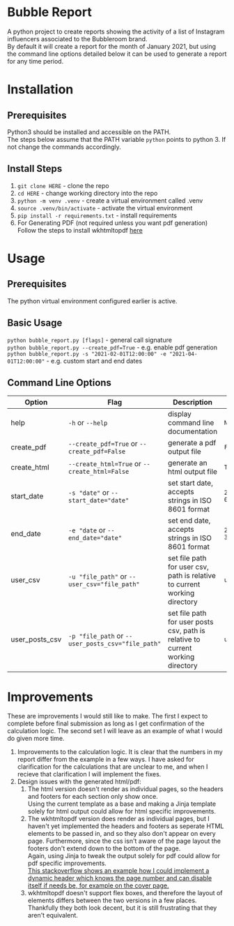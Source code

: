 # Bubble Report
A python project to create reports showing the activity of a list of Instagram influencers associated to the Bubbleroom brand.  
By default it will create a report for the month of January 2021, but using the command line options detailed below it can be used to generate a report for any time period.

# Installation
## Prerequisites
Python3 should be installed and accessible on the PATH.  
The steps below assume that the PATH variable `python` points to python 3. If not change the commands accordingly.
## Install Steps
1. `git clone HERE` - clone the repo
2. `cd HERE` - change working directory into the repo
3. `python -m venv .venv` - create a virtual environment called .venv
4. `source .venv/bin/activate` - activate the virtual environment
5. `pip install -r requirements.txt` - install requirements  
6. For Generating PDF (not required unless you want pdf generation)  
    Follow the steps to install wkhtmltopdf [here](https://github.com/JazzCore/python-pdfkit/wiki/Installing-wkhtmltopdf)

# Usage
## Prerequisites
The python virtual environment configured earlier is active.
## Basic Usage
`python bubble_report.py [flags]` - general call signature  
`python bubble_report.py --create_pdf=True` - e.g. enable pdf generation  
`python bubble_report.py -s "2021-02-01T12:00:00" -e "2021-04-01T12:00:00"` - e.g. custom start and end dates  
## Command Line Options
| Option | Flag | Description | Default |
| --- | --- | --- | --- |
| help | `-h` or `--help` | display command line documentation| `N/A` |
| create_pdf | `--create_pdf=True` or `--create_pdf=False` | generate a pdf output file | `False` |
| create_html | `--create_html=True` or `--create_html=False` | generate an html output file | `True` |
| start_date | `-s "date"` or `--start_date="date"` | set start date, accepts strings in ISO 8601 format | `2021-01-01T00:00:00` |
| end_date | `-e "date` or `--end_date="date"` | set end date, accepts strings in ISO 8601 format | `2021-01-31T23:59:59` |
| user_csv | `-u "file_path"` or `--user_csv="file_path"` | set file path for user csv, path is relative to current working directory | `users.csv` |
| user_posts_csv | `-p "file_path` or `--user_posts_csv="file_path"` | set file path for user posts csv, path is relative to current working directory | `user_posts.csv` |

# Improvements
These are improvements I would still like to make. The first I expect to complete before final submission as long as I get confirmation of the calculation logic. The second set I will leave as an example of what I would do given more time.
1. Improvements to the calculation logic. It is clear that the numbers in my report differ from the example in a few ways. I have asked for clarification for the calculations that are unclear to me, and when I recieve that clarification I will implement the fixes.
2. Design issues with the generated html/pdf:
    1. The html version doesn't render as individual pages, so the headers and footers for each section only show once.  
    Using the current template as a base and making a Jinja template solely for html output could allow for html specific improvements.
    2. The wkhtmltopdf version does render as individual pages, but I haven't yet implemented the headers and footers as seperate HTML elements to be passed in, and so they also don't appear on every page. Furthermore, since the css isn't aware of the page layout the footers don't extend down to the bottom of the page.  
    Again, using Jinja to tweak the output solely for pdf could allow for pdf specific improvements.  
    [This stackoverflow shows an example how I could implement a dynamic header which knows the page number and can disable itself if needs be, for example on the cover page.](https://stackoverflow.com/questions/11948158/wkhtmltopdf-how-to-disable-header-on-the-first-page)
    3. wkhtmltopdf doesn't support flex boxes, and therefore the layout of elements differs between the two versions in a few places. Thankfully they both look decent, but it is still frustrating that they aren't equivalent.
